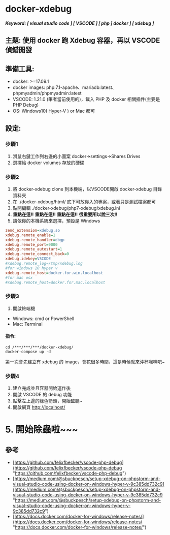# docker-xdebug
##### Keyword: [ visual studio code ] [ VSCODE ] [ php ]  docker ] [ xdebug ]

## 主題: 使用 docker 跑 Xdebug 容器，再以 VSCODE 偵錯開發

## 準備工具:
- docker: >=17.09.1
- docker images: php:7.1-apache、mariadb:latest、phpmyadmin/phpmyadmin:latest
- VSCODE: 1.21.0 (筆者當前使用的)，載入 PHP 及 docker 相關插件(主要是 PHP Debug)
- OS: Windows10( Hyper-V ) or Mac 都可

## 設定:
### 步驟1
1. 滑鼠右鍵工作列右邊的小圖案 docker->settings->Shares Drives
2. 選擇給 docker volumes 存放的硬碟
### 步驟2
1. 將 docker-xdebug clone 到本機端，以VSCODE開啟 docker-xdebug 目錄資料夾
2. 在 ./docker-xdebug/html/ 底下可放你入的專案，或著只是測試檔案都可
3. 點開編輯 ./docker-xdebug/php7-xdebug/xdebug.ini
4. **重點在這!!** **重點在這!!** **重點在這!!** **很重要所以說三次!!**
5. 請依你的本機系統來選擇，預設是 Windows
```ini
zend_extension=xdebug.so
xdebug.remote_enable=1
xdebug.remote_handler=dbgp
xdebug.remote_port=9000
xdebug.remote_autostart=1
xdebug.remote_connect_back=0
xdebug.idekey=VSCODE
#xdebug.remote_log=/tmp/xdebug.log
#for windows 10 hyper v
xdebug.remote_host=docker.for.win.localhost
#for mac osx
#xdebug.remote_host=docker.for.mac.localhost
```
### 步驟3
1. 開啟終端機
- Windows: cmd or PowerShell
- Mac: Terminal
#### 指令:
```shell
cd /***/***/***/docker-xdebug/
docker-compose up -d
```
第一次會先建立有 xdebug 的 image，會花很多時間，這是時候就來沖杯咖啡吧~
### 步驟4
1. 建立完成並且容器開始運作後
2. 開啟 VSCODE 的 debug 功能
3. 點擊左上邊的綠色箭頭，開始監聽~
4. 開啟網頁 [http://localhost/](http://localhost/ "http://localhost/")
# 5. 開始除蟲啦~~~
## 參考
- [https://github.com/felixfbecker/vscode-php-debug](https://github.com/felixfbecker/vscode-php-debug "https://github.com/felixfbecker/vscode-php-debug") 
- [https://medium.com/@sbuckpesch/setup-xdebug-on-phpstorm-and-visual-studio-code-using-docker-on-windows-hyper-v-9c385dd732c9](https://medium.com/@sbuckpesch/setup-xdebug-on-phpstorm-and-visual-studio-code-using-docker-on-windows-hyper-v-9c385dd732c9 "https://medium.com/@sbuckpesch/setup-xdebug-on-phpstorm-and-visual-studio-code-using-docker-on-windows-hyper-v-9c385dd732c9") 
- [https://docs.docker.com/docker-for-windows/release-notes/](https://docs.docker.com/docker-for-windows/release-notes/ "https://docs.docker.com/docker-for-windows/release-notes/") 
